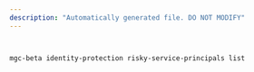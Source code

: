 ```yaml
---
description: "Automatically generated file. DO NOT MODIFY"
---
```


```bash


mgc-beta identity-protection risky-service-principals list

```